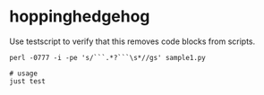 # hoppinghedgehog

Use testscript to verify that this removes code blocks from scripts.

```
perl -0777 -i -pe 's/```.*?```\s*//gs' sample1.py
```


```
# usage
just test
```
